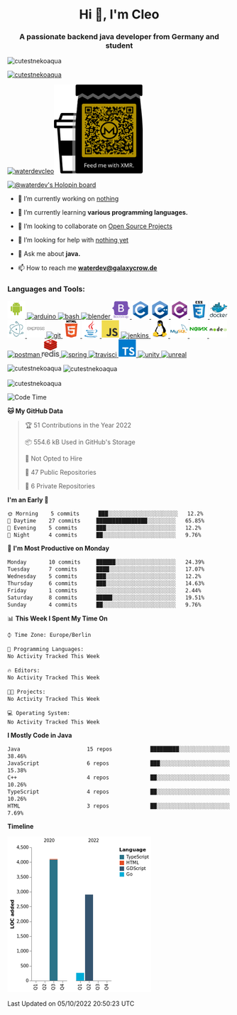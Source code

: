 <h1 align="center">Hi 👋, I'm Cleo</h1>
<h3 align="center">A passionate backend java developer from Germany and student</h3>

<p align="left"> <img src="https://komarev.com/ghpvc/?username=cutestnekoaqua&label=Profile%20views&color=0e75b6&style=flat" alt="cutestnekoaqua" /> </p>

<p align="left"> <a href="https://github.com/ryo-ma/github-profile-trophy"><img src="https://github-profile-trophy.vercel.app/?username=cutestnekoaqua&theme=dracula" alt="cutestnekoaqua" /></a> </p>

<p align="left"> <a href="https://twitter.com/waterdevcleo" target="blank"><img src="https://img.shields.io/twitter/follow/waterdevcleo?logo=twitter&style=for-the-badge" alt="waterdevcleo" /></a><img src="https://raw.githubusercontent.com/cutestnekoaqua/cutestnekoaqua/main/49sZDrVkFEaUr9HQr_.png" alt="Donate XMR" style="width:200px;height:200px;"/></p> 

[![@waterdev's Holopin board](https://holopin.io/api/user/board?user=waterdev)](https://holopin.io/@waterdev)

- 🔭 I’m currently working on [nothing](https://en.wikipedia.com/wiki/Hibernation)

- 🌱 I’m currently learning **various programming languages.**

- 👯 I’m looking to collaborate on [Open Source Projects](https://en.wikipedia.com/wiki/free_software)

- 🤝 I’m looking for help with [nothing yet](sadge)

- 💬 Ask me about **java.**

- 📫 How to reach me **waterdev@galaxycrow.de**

<h3 align="left">Languages and Tools:</h3>
<p align="left"> <a href="https://developer.android.com" target="_blank"> <img src="https://raw.githubusercontent.com/devicons/devicon/master/icons/android/android-original-wordmark.svg" alt="android" width="40" height="40"/> </a> <a href="https://www.arduino.cc/" target="_blank"> <img src="https://cdn.worldvectorlogo.com/logos/arduino-1.svg" alt="arduino" width="40" height="40"/> </a> <a href="https://www.gnu.org/software/bash/" target="_blank"> <img src="https://www.vectorlogo.zone/logos/gnu_bash/gnu_bash-icon.svg" alt="bash" width="40" height="40"/> </a> <a href="https://www.blender.org/" target="_blank"> <img src="https://download.blender.org/branding/community/blender_community_badge_white.svg" alt="blender" width="40" height="40"/> </a> <a href="https://getbootstrap.com" target="_blank"> <img src="https://raw.githubusercontent.com/devicons/devicon/master/icons/bootstrap/bootstrap-plain-wordmark.svg" alt="bootstrap" width="40" height="40"/> </a> <a href="https://www.cprogramming.com/" target="_blank"> <img src="https://raw.githubusercontent.com/devicons/devicon/master/icons/c/c-original.svg" alt="c" width="40" height="40"/> </a> <a href="https://www.w3schools.com/cpp/" target="_blank"> <img src="https://raw.githubusercontent.com/devicons/devicon/master/icons/cplusplus/cplusplus-original.svg" alt="cplusplus" width="40" height="40"/> </a> <a href="https://www.w3schools.com/cs/" target="_blank"> <img src="https://raw.githubusercontent.com/devicons/devicon/master/icons/csharp/csharp-original.svg" alt="csharp" width="40" height="40"/> </a> <a href="https://www.w3schools.com/css/" target="_blank"> <img src="https://raw.githubusercontent.com/devicons/devicon/master/icons/css3/css3-original-wordmark.svg" alt="css3" width="40" height="40"/> </a> <a href="https://www.docker.com/" target="_blank"> <img src="https://raw.githubusercontent.com/devicons/devicon/master/icons/docker/docker-original-wordmark.svg" alt="docker" width="40" height="40"/> </a> <a href="https://www.electronjs.org" target="_blank"> <img src="https://raw.githubusercontent.com/devicons/devicon/master/icons/electron/electron-original.svg" alt="electron" width="40" height="40"/> </a> <a href="https://expressjs.com" target="_blank"> <img src="https://raw.githubusercontent.com/devicons/devicon/master/icons/express/express-original-wordmark.svg" alt="express" width="40" height="40"/> </a> <a href="https://git-scm.com/" target="_blank"> <img src="https://www.vectorlogo.zone/logos/git-scm/git-scm-icon.svg" alt="git" width="40" height="40"/> </a> <a href="https://www.w3.org/html/" target="_blank"> <img src="https://raw.githubusercontent.com/devicons/devicon/master/icons/html5/html5-original-wordmark.svg" alt="html5" width="40" height="40"/> </a> <a href="https://www.java.com" target="_blank"> <img src="https://raw.githubusercontent.com/devicons/devicon/master/icons/java/java-original.svg" alt="java" width="40" height="40"/> </a> <a href="https://developer.mozilla.org/en-US/docs/Web/JavaScript" target="_blank"> <img src="https://raw.githubusercontent.com/devicons/devicon/master/icons/javascript/javascript-original.svg" alt="javascript" width="40" height="40"/> </a> <a href="https://www.jenkins.io" target="_blank"> <img src="https://www.vectorlogo.zone/logos/jenkins/jenkins-icon.svg" alt="jenkins" width="40" height="40"/> </a> <a href="https://www.linux.org/" target="_blank"> <img src="https://raw.githubusercontent.com/devicons/devicon/master/icons/linux/linux-original.svg" alt="linux" width="40" height="40"/> </a> <a href="https://www.mysql.com/" target="_blank"> <img src="https://raw.githubusercontent.com/devicons/devicon/master/icons/mysql/mysql-original-wordmark.svg" alt="mysql" width="40" height="40"/> </a> <a href="https://www.nginx.com" target="_blank"> <img src="https://raw.githubusercontent.com/devicons/devicon/master/icons/nginx/nginx-original.svg" alt="nginx" width="40" height="40"/> </a> <a href="https://nodejs.org" target="_blank"> <img src="https://raw.githubusercontent.com/devicons/devicon/master/icons/nodejs/nodejs-original-wordmark.svg" alt="nodejs" width="40" height="40"/> </a> <a href="https://postman.com" target="_blank"> <img src="https://www.vectorlogo.zone/logos/getpostman/getpostman-icon.svg" alt="postman" width="40" height="40"/> </a> <a href="https://redis.io" target="_blank"> <img src="https://raw.githubusercontent.com/devicons/devicon/master/icons/redis/redis-original-wordmark.svg" alt="redis" width="40" height="40"/> </a> <a href="https://spring.io/" target="_blank"> <img src="https://www.vectorlogo.zone/logos/springio/springio-icon.svg" alt="spring" width="40" height="40"/> </a> <a href="https://travis-ci.org" target="_blank"> <img src="https://www.vectorlogo.zone/logos/travis-ci/travis-ci-icon.svg" alt="travisci" width="40" height="40"/> </a> <a href="https://www.typescriptlang.org/" target="_blank"> <img src="https://raw.githubusercontent.com/devicons/devicon/master/icons/typescript/typescript-original.svg" alt="typescript" width="40" height="40"/> </a> <a href="https://unity.com/" target="_blank"> <img src="https://www.vectorlogo.zone/logos/unity3d/unity3d-icon.svg" alt="unity" width="40" height="40"/> </a> <a href="https://unrealengine.com/" target="_blank"> <img src="https://raw.githubusercontent.com/kenangundogan/fontisto/036b7eca71aab1bef8e6a0518f7329f13ed62f6b/icons/svg/brand/unreal-engine.svg" alt="unreal" width="40" height="40"/> </a> </p>

<p><img align="left" src="https://github-readme-stats.vercel.app/api/top-langs?username=cutestnekoaqua&show_icons=true&locale=en&layout=compact" alt="cutestnekoaqua" /></p>

<p>&nbsp;<img align="center" src="https://github-readme-stats.vercel.app/api?username=cutestnekoaqua&show_icons=true&locale=en" alt="cutestnekoaqua" /></p>

<p><img align="center" src="https://github-readme-streak-stats.herokuapp.com/?user=cutestnekoaqua&" alt="cutestnekoaqua" /></p>

<!--START_SECTION:waka-->
![Code Time](http://img.shields.io/badge/Code%20Time-55%20hrs%2027%20mins-blue)

**🐱 My GitHub Data** 

> 🏆 51 Contributions in the Year 2022
 > 
> 📦 554.6 kB Used in GitHub's Storage 
 > 
> 🚫 Not Opted to Hire
 > 
> 📜 47 Public Repositories 
 > 
> 🔑 6 Private Repositories  
 > 
**I'm an Early 🐤** 

```text
🌞 Morning    5 commits      ███░░░░░░░░░░░░░░░░░░░░░░   12.2% 
🌆 Daytime    27 commits     ████████████████░░░░░░░░░   65.85% 
🌃 Evening    5 commits      ███░░░░░░░░░░░░░░░░░░░░░░   12.2% 
🌙 Night      4 commits      ██░░░░░░░░░░░░░░░░░░░░░░░   9.76%

```
📅 **I'm Most Productive on Monday** 

```text
Monday       10 commits     ██████░░░░░░░░░░░░░░░░░░░   24.39% 
Tuesday      7 commits      ████░░░░░░░░░░░░░░░░░░░░░   17.07% 
Wednesday    5 commits      ███░░░░░░░░░░░░░░░░░░░░░░   12.2% 
Thursday     6 commits      ███░░░░░░░░░░░░░░░░░░░░░░   14.63% 
Friday       1 commits      ░░░░░░░░░░░░░░░░░░░░░░░░░   2.44% 
Saturday     8 commits      █████░░░░░░░░░░░░░░░░░░░░   19.51% 
Sunday       4 commits      ██░░░░░░░░░░░░░░░░░░░░░░░   9.76%

```


📊 **This Week I Spent My Time On** 

```text
⌚︎ Time Zone: Europe/Berlin

💬 Programming Languages: 
No Activity Tracked This Week

🔥 Editors: 
No Activity Tracked This Week

🐱‍💻 Projects: 
No Activity Tracked This Week

💻 Operating System: 
No Activity Tracked This Week

```

**I Mostly Code in Java** 

```text
Java                     15 repos            █████████░░░░░░░░░░░░░░░░   38.46% 
JavaScript               6 repos             ███░░░░░░░░░░░░░░░░░░░░░░   15.38% 
C++                      4 repos             ██░░░░░░░░░░░░░░░░░░░░░░░   10.26% 
TypeScript               4 repos             ██░░░░░░░░░░░░░░░░░░░░░░░   10.26% 
HTML                     3 repos             ██░░░░░░░░░░░░░░░░░░░░░░░   7.69%

```


**Timeline**

![Chart not found](https://raw.githubusercontent.com/CutestNekoAqua/CutestNekoAqua/main/charts/bar_graph.png) 


 Last Updated on 05/10/2022 20:50:23 UTC
<!--END_SECTION:waka-->
